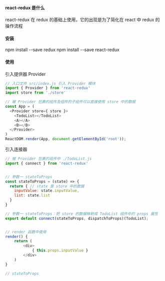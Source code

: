 #### react-redux 是什么

react-redux 在 redux 的基础上使用，它的出现是为了简化在 react 中 redux 的操作流程


#### 安装

npm install --save redux
npm install --save react-redux



#### 使用

引入提供器 Provider
```js
// 入口文件 src/index.js 引入 Provider 模块
import { Provider } from 'react-redux'
import store from './store'

// 被 Provider 包裹的组件及组件的子组件可以直接使用 store 中的数据
const App = (
  <Provider store={ store }>
    <TodoList></TodoList>
    <A></A>
    <B></B>
  </Provider>
)
ReactDOM.render(App, document.getElementById('root'));
```

引入连接器
```js
// 被 Provider 包裹的组件中 ./TodoList.js
import { connect } from 'react-redux'


// 参数一 stateToProps
const stateToProps = (state) => {
  return { // state 是 store 中的数据
    inputValue: state.inputValue,
    list: state.list
  }
}

// 参数一 stateToProps：把 store 的数据映射成 TodoList 组件中的 props 属性
export default connect(stateToProps, dispatchToProps)(TodoList);


// render 函数中使用
render() {
    return (
        <div>
            { this.props.inputValue }
        </div>
    )
}
```

```js
// stateToProps

```